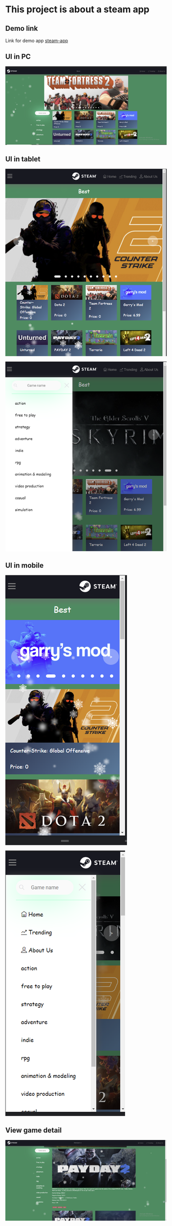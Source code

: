 # This project is about a steam app

## Demo link

Link for demo app [steam-app](https://steam-app77.netlify.app/)

## UI in PC

![](./img/Screenshot%202023-11-29%20093732.png)

## UI in tablet

![](./img/Screenshot%202023-11-29%20093823.png)

![](./img/Screenshot%202023-11-29%20093843.png)

## UI in mobile

![](./img/Screenshot%202023-11-29%20093906.png)

![](./img/Screenshot%202023-11-29%20093943.png)

## View game detail

![](./img/Screenshot%202023-11-29%20094215.png)
